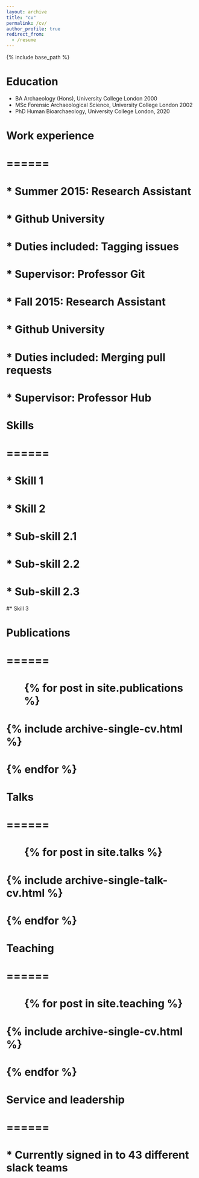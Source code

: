```yaml
---
layout: archive
title: "cv"
permalink: /cv/
author_profile: true
redirect_from:
  - /resume
---
```


{% include base_path %}

Education
======
* BA Archaeology (Hons), University College London 2000
* MSc Forensic Archaeological Science, University College London 2002
* PhD Human Bioarchaeology, University College London, 2020

# Work experience
# ======
# * Summer 2015: Research Assistant
#  * Github University
#  * Duties included: Tagging issues
#  * Supervisor: Professor Git

# * Fall 2015: Research Assistant
#  * Github University
#  * Duties included: Merging pull requests
#  * Supervisor: Professor Hub
  
# Skills
# ======
# * Skill 1
# * Skill 2
#  * Sub-skill 2.1
#  * Sub-skill 2.2
#  * Sub-skill 2.3
#* Skill 3

# Publications
# ======
#  <ul>{% for post in site.publications %}
#    {% include archive-single-cv.html %}
#  {% endfor %}</ul>
  
# Talks
# ======
#  <ul>{% for post in site.talks %}
#    {% include archive-single-talk-cv.html %}
#  {% endfor %}</ul>
  
# Teaching
# ======
#  <ul>{% for post in site.teaching %}
#    {% include archive-single-cv.html %}
#  {% endfor %}</ul>
  
# Service and leadership
# ======
# * Currently signed in to 43 different slack teams
